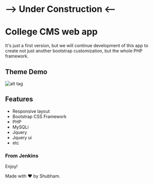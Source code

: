 # --> Under Construction <--

# College CMS web app


It's just a first version, but we will continue development of this app to create not just another bootstrap customization, but the whole PHP framework.

## Theme Demo
![alt tag](https://github.com/jenkinsshubham/sitn/blob/master/ScreenShots/Screenshot%20from%202016-04-16%2022:52:39.png)


## Features
* Responsive layout
* Bootstrap CSS Framework
* PHP
* MySQLi
* Jquery
* Jquery ui
* etc


### From Jenkins

Enjoy!

Made with ♥ by Shubham.
